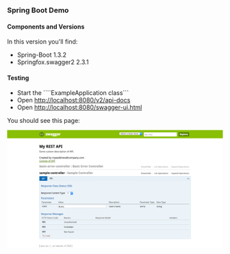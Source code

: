 ### Spring Boot Demo

#### Components and Versions

In this version you'll find:

* Spring-Boot 1.3.2
* Springfox.swagger2 2.3.1

#### Testing

* Start the ````ExampleApplication class```
* Open [http://localhost:8080/v2/api-docs](http://localhost:8080/v2/api-docs)
* Open [http://localhost:8080/swagger-ui.html](http://localhost:8080/swagger-ui.html)

You should see this page: 

![image](swagger-ui-html.png)